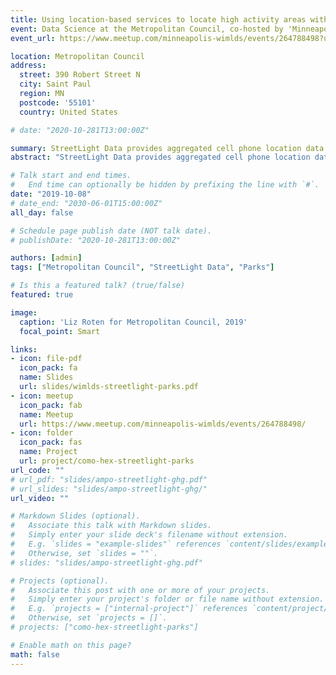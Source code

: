 ```yaml
---
title: Using location-based services to locate high activity areas within Twin Cities regional parks 
event: Data Science at the Metropolitan Council, co-hosted by 'Minneapolis Women in Machine Learning and Data Science' and 'R-Ladies Twin Cities'  
event_url: https://www.meetup.com/minneapolis-wimlds/events/264788498?utm_medium=referral&utm_campaign=share-btn_savedevents_share_modal&utm_source=link

location: Metropolitan Council
address:
  street: 390 Robert Street N
  city: Saint Paul
  region: MN
  postcode: '55101'
  country: United States

# date: "2020-10-281T13:00:00Z"

summary: StreetLight Data provides aggregated cell phone location data for transportation research. This talk will examine how the Research Team at the Metropolitan Council is using StreetLight to analyze visitor patterns in regional parks, with particuar focus on novel geospatial processing and statisitical methods. 
abstract: "StreetLight Data provides aggregated cell phone location data for transportation research. This talk will examine how the Research Team at the Metropolitan Council is using StreetLight to analyze visitor patterns in regional parks. We will cover topics including inferring traveler demographics -- such as race, income, education, and family status -- and limitations of the data. Finally, we will explore interactive visualizations using this powerful data source."

# Talk start and end times.
#   End time can optionally be hidden by prefixing the line with `#`.
date: "2019-10-08"
# date_end: "2030-06-01T15:00:00Z"
all_day: false

# Schedule page publish date (NOT talk date).
# publishDate: "2020-10-281T13:00:00Z"

authors: [admin]
tags: ["Metropolitan Council", "StreetLight Data", "Parks"]

# Is this a featured talk? (true/false)
featured: true

image:
  caption: 'Liz Roten for Metropolitan Council, 2019'
  focal_point: Smart

links:
- icon: file-pdf
  icon_pack: fa
  name: Slides
  url: slides/wimlds-streetlight-parks.pdf
- icon: meetup
  icon_pack: fab
  name: Meetup
  url: https://www.meetup.com/minneapolis-wimlds/events/264788498/
- icon: folder
  icon_pack: fas
  name: Project
  url: project/como-hex-streetlight-parks
url_code: ""
# url_pdf: "slides/ampo-streetlight-ghg.pdf"
# url_slides: "slides/ampo-streetlight-ghg/"
url_video: ""

# Markdown Slides (optional).
#   Associate this talk with Markdown slides.
#   Simply enter your slide deck's filename without extension.
#   E.g. `slides = "example-slides"` references `content/slides/example-slides.md`.
#   Otherwise, set `slides = ""`.
# slides: "slides/ampo-streetlight-ghg.pdf"

# Projects (optional).
#   Associate this post with one or more of your projects.
#   Simply enter your project's folder or file name without extension.
#   E.g. `projects = ["internal-project"]` references `content/project/deep-learning/index.md`.
#   Otherwise, set `projects = []`.
# projects: ["como-hex-streetlight-parks"]

# Enable math on this page?
math: false
---
```

